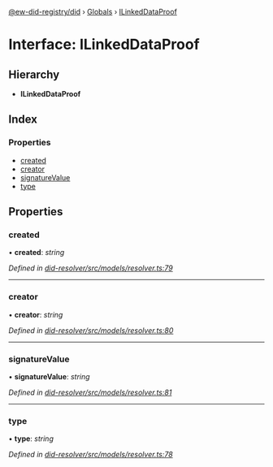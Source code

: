 [@ew-did-registry/did](../README.md) › [Globals](../globals.md) › [ILinkedDataProof](ilinkeddataproof.md)

# Interface: ILinkedDataProof

## Hierarchy

* **ILinkedDataProof**

## Index

### Properties

* [created](ilinkeddataproof.md#created)
* [creator](ilinkeddataproof.md#creator)
* [signatureValue](ilinkeddataproof.md#signaturevalue)
* [type](ilinkeddataproof.md#type)

## Properties

###  created

• **created**: *string*

*Defined in [did-resolver/src/models/resolver.ts:79](https://github.com/energywebfoundation/ew-did-registry/blob/4dc2947/packages/did-resolver/src/models/resolver.ts#L79)*

___

###  creator

• **creator**: *string*

*Defined in [did-resolver/src/models/resolver.ts:80](https://github.com/energywebfoundation/ew-did-registry/blob/4dc2947/packages/did-resolver/src/models/resolver.ts#L80)*

___

###  signatureValue

• **signatureValue**: *string*

*Defined in [did-resolver/src/models/resolver.ts:81](https://github.com/energywebfoundation/ew-did-registry/blob/4dc2947/packages/did-resolver/src/models/resolver.ts#L81)*

___

###  type

• **type**: *string*

*Defined in [did-resolver/src/models/resolver.ts:78](https://github.com/energywebfoundation/ew-did-registry/blob/4dc2947/packages/did-resolver/src/models/resolver.ts#L78)*
